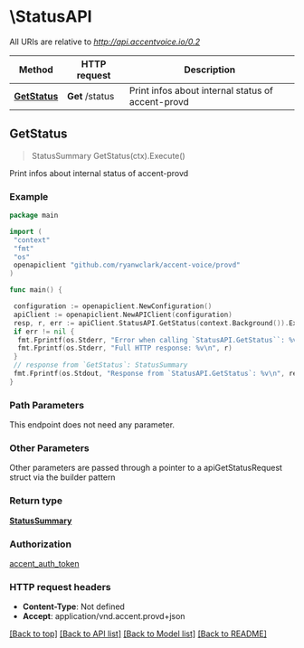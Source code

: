 # \StatusAPI

All URIs are relative to *<http://api.accentvoice.io/0.2>*

Method | HTTP request | Description
------------- | ------------- | -------------
[**GetStatus**](StatusAPI.md#GetStatus) | **Get** /status | Print infos about internal status of accent-provd

## GetStatus

> StatusSummary GetStatus(ctx).Execute()

Print infos about internal status of accent-provd

### Example

```go
package main

import (
 "context"
 "fmt"
 "os"
 openapiclient "github.com/ryanwclark/accent-voice/provd"
)

func main() {

 configuration := openapiclient.NewConfiguration()
 apiClient := openapiclient.NewAPIClient(configuration)
 resp, r, err := apiClient.StatusAPI.GetStatus(context.Background()).Execute()
 if err != nil {
  fmt.Fprintf(os.Stderr, "Error when calling `StatusAPI.GetStatus``: %v\n", err)
  fmt.Fprintf(os.Stderr, "Full HTTP response: %v\n", r)
 }
 // response from `GetStatus`: StatusSummary
 fmt.Fprintf(os.Stdout, "Response from `StatusAPI.GetStatus`: %v\n", resp)
}
```

### Path Parameters

This endpoint does not need any parameter.

### Other Parameters

Other parameters are passed through a pointer to a apiGetStatusRequest struct via the builder pattern

### Return type

[**StatusSummary**](StatusSummary.md)

### Authorization

[accent_auth_token](../README.md#accent_auth_token)

### HTTP request headers

- **Content-Type**: Not defined
- **Accept**: application/vnd.accent.provd+json

[[Back to top]](#) [[Back to API list]](../README.md#documentation-for-api-endpoints)
[[Back to Model list]](../README.md#documentation-for-models)
[[Back to README]](../README.md)
